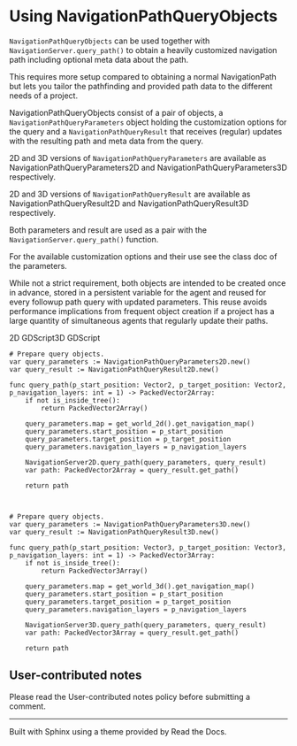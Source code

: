 # Using NavigationPathQueryObjects

`NavigationPathQueryObjects` can be used together with
`NavigationServer.query_path()` to obtain a heavily customized navigation path
including optional meta data about the path.

This requires more setup compared to obtaining a normal NavigationPath but
lets you tailor the pathfinding and provided path data to the different needs
of a project.

NavigationPathQueryObjects consist of a pair of objects, a
`NavigationPathQueryParameters` object holding the customization options for
the query and a `NavigationPathQueryResult` that receives (regular) updates
with the resulting path and meta data from the query.

2D and 3D versions of `NavigationPathQueryParameters` are available as
NavigationPathQueryParameters2D and NavigationPathQueryParameters3D
respectively.

2D and 3D versions of `NavigationPathQueryResult` are available as
NavigationPathQueryResult2D and NavigationPathQueryResult3D respectively.

Both parameters and result are used as a pair with the
`NavigationServer.query_path()` function.

For the available customization options and their use see the class doc of the
parameters.

While not a strict requirement, both objects are intended to be created once
in advance, stored in a persistent variable for the agent and reused for every
followup path query with updated parameters. This reuse avoids performance
implications from frequent object creation if a project has a large quantity
of simultaneous agents that regularly update their paths.

2D GDScript3D GDScript

    
    
    # Prepare query objects.
    var query_parameters := NavigationPathQueryParameters2D.new()
    var query_result := NavigationPathQueryResult2D.new()
    
    func query_path(p_start_position: Vector2, p_target_position: Vector2, p_navigation_layers: int = 1) -> PackedVector2Array:
        if not is_inside_tree():
            return PackedVector2Array()
    
        query_parameters.map = get_world_2d().get_navigation_map()
        query_parameters.start_position = p_start_position
        query_parameters.target_position = p_target_position
        query_parameters.navigation_layers = p_navigation_layers
    
        NavigationServer2D.query_path(query_parameters, query_result)
        var path: PackedVector2Array = query_result.get_path()
    
        return path
    
    
    
    # Prepare query objects.
    var query_parameters := NavigationPathQueryParameters3D.new()
    var query_result := NavigationPathQueryResult3D.new()
    
    func query_path(p_start_position: Vector3, p_target_position: Vector3, p_navigation_layers: int = 1) -> PackedVector3Array:
        if not is_inside_tree():
            return PackedVector3Array()
    
        query_parameters.map = get_world_3d().get_navigation_map()
        query_parameters.start_position = p_start_position
        query_parameters.target_position = p_target_position
        query_parameters.navigation_layers = p_navigation_layers
    
        NavigationServer3D.query_path(query_parameters, query_result)
        var path: PackedVector3Array = query_result.get_path()
    
        return path
    

## User-contributed notes

Please read the User-contributed notes policy before submitting a comment.

* * *

Built with Sphinx using a theme provided by Read the Docs.

